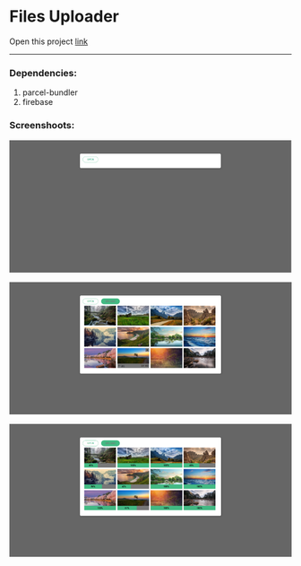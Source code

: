 #  Files Uploader #

Open this project  [link](https://flies-loader.netlify.app/)

***

### Dependencies: ###

1. parcel-bundler
2. firebase

### Screenshoots: ###

![first load](./assets/first.png)

![open images](./assets/second.png)

![complete loading](./assets/third.png)

